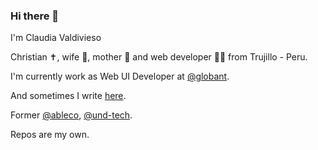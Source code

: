### Hi there 👋

<!--
**lavaldi/lavaldi** is a ✨ _special_ ✨ repository because its `README.md` (this file) appears on your GitHub profile.

Here are some ideas to get you started:

- 🔭 I’m currently working on ...
- 🌱 I’m currently learning ...
- 👯 I’m looking to collaborate on ...
- 🤔 I’m looking for help with ...
- 💬 Ask me about ...
- 📫 How to reach me: ...
- 😄 Pronouns: ...
- ⚡ Fun fact: ...
-->

I'm Claudia Valdivieso

Christian ✝️, wife 👫, mother 👶 and web developer 👩‍💻 from Trujillo - Peru.

I'm currently work as Web UI Developer at [@globant](https://github.com/globant).

And sometimes I write [here](https://lavaldi.com/).

Former [@ableco](https://github.com/ableco), [@und-tech](https://github.com/und-tech).

Repos are my own.
